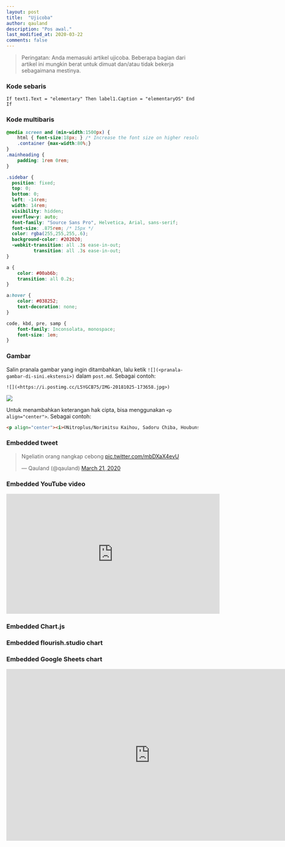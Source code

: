 ```yaml
---
layout: post
title:  "Ujicoba"
author: qauland
description: "Pos awal."
last_modified_at: 2020-03-22
comments: false
---
```


> Peringatan: Anda memasuki artikel ujicoba. Beberapa bagian dari artikel ini mungkin berat untuk dimuat dan/atau tidak bekerja sebagaimana mestinya.

### Kode sebaris

`If text1.Text = "elementary" Then label1.Caption = "elementaryOS" End If`

### Kode multibaris

```css
@media screen and (min-width:1500px) {
    html { font-size:18px; } /* Increase the font size on higher resolutions */
    .container {max-width:80%;}
}
.mainheading {
    padding: 1rem 0rem;
}

.sidebar {
  position: fixed;
  top: 0;
  bottom: 0;
  left: -14rem;
  width: 14rem;
  visibility: hidden;
  overflow-y: auto;
  font-family: "Source Sans Pro", Helvetica, Arial, sans-serif;
  font-size: .875rem; /* 15px */
  color: rgba(255,255,255,.6);
  background-color: #202020;
  -webkit-transition: all .3s ease-in-out;
          transition: all .3s ease-in-out;
}

a {
    color: #00ab6b;
    transition: all 0.2s;
}

a:hover {
    color: #038252;
    text-decoration: none;
}

code, kbd, pre, samp {
    font-family: Inconsolata, monospace;
    font-size: 1em;
}
```

### Gambar

Salin pranala gambar yang ingin ditambahkan, lalu ketik `![](<pranala-gambar-di-sini.ekstensi>)` dalam `post.md`. Sebagai contoh:

```
![](<https://i.postimg.cc/L5YGCB75/IMG-20181025-173658.jpg>)
```

![](<https://i.postimg.cc/L5YGCB75/IMG-20181025-173658.jpg>)

Untuk menambahkan keterangan hak cipta, bisa menggunakan `<p align="center">`. Sebagai contoh:

```html
<p align="center"><i>©Nitroplus/Norimitsu Kaihou, Sadoru Chiba, Houbunsha/Gakkougurashi Production Committee</i></p>
```

### Embedded tweet

<blockquote class="twitter-tweet" data-dnt="true" data-theme="light"><p lang="in" dir="ltr">Ngeliatin orang nangkap cebong <a href="https://t.co/mbDXaX4evU">pic.twitter.com/mbDXaX4evU</a></p>&mdash; Qauland (@qauland) <a href="https://twitter.com/qauland/status/1241220387326705666?ref_src=twsrc%5Etfw">March 21, 2020</a></blockquote> <script async src="https://platform.twitter.com/widgets.js" charset="utf-8"></script>

### Embedded YouTube video

<iframe width="560" height="315" src="https://www.youtube.com/embed/U9nYG2k_z3w" frameborder="0" allow="accelerometer; autoplay; clipboard-write; encrypted-media; gyroscope; picture-in-picture" allowfullscreen></iframe>

### Embedded Chart.js

<script src="http://cdnjs.cloudflare.com/ajax/libs/moment.js/2.13.0/moment.min.js"></script>
<script src="http://cdnjs.cloudflare.com/ajax/libs/jquery/2.1.3/jquery.min.js"></script>
<script src="https://cdnjs.cloudflare.com/ajax/libs/Chart.js/2.4.0/Chart.bundle.js"></script>
<canvas id="canvas" width="100%" height="65%"></canvas>
<script> //Code adapted from https://embed.plnkr.co/JOI1fpgWIS0lvTeLUxUp/
	
    var timeFormat = 'YYMMDDHHmmss';
    
	Chart.defaults.global.defaultFontFamily = 'Source Sans Pro';
	
    var config = {
        type:    'line',
        data:    {
            datasets: [
                {
                    label: "Orange",
                    data: [{
                        x: "190418103003", y: 130952
                    }, {
                        x: "190418104503", y: 141898
                    }, {
                        x: "190418120003", y: 197869
                    }, {
                        x: "190418123003", y: 214553
                    }],
                    fill: false,
                    borderColor: 'orange'
                },
                {
                    label: "Skyblue",
                    data:  [{
                        x: "190418103003", y: 93168
                    }, {
                        x: "190418104503", y: 98766
                    }, {
                        x: "190418120003", y: 134808
                    }, {
                        x: "190418123003", y: 146216
                    }],
                    fill:  false,
                    borderColor: 'skyblue'
                }
            ]
        },
        options: {
            responsive: true,
            title:      {
                display: true,
                text:    "Chart.js Time Scale"
            },
            scales:     {
                xAxes: [{
                    type:       "time",
                    time:       {
                        unit: 'hour',
                        displayFormats: {
                        	hour: 'DD MMM HH:mm'
                        },
                        format: timeFormat,
                        tooltipFormat: 'DD MMMM YYYY HH:mm:ss'
                    },
                    scaleLabel: {
                        display:     true,
                        labelString: 'Date'
                    }
                }],
                yAxes: [{
                    scaleLabel: {
                        display:     true,
                        labelString: 'value'
                    }
                }]
            },
            elements: {
            	line: {
                	tension: 0 // disables bezier curves
            	}
        	}
        }
    };

    window.onload = function () {
        var ctx       = document.getElementById("canvas").getContext("2d");
        window.myLine = new Chart(ctx, config);
    };
</script>

### Embedded flourish.studio chart

<div class="flourish-embed" data-src="visualisation/308009" data-height="500px"></div><script src="https://public.flourish.studio/resources/embed.js"></script>

### Embedded Google Sheets chart

<iframe width="753" height="451" style="overflow-x: auto;" seamless frameborder="0" scrolling="no" src="https://docs.google.com/spreadsheets/d/e/2PACX-1vR9kIQtLrsjwC9ppMmK5mDaUDQrD9UnEBtba50o5775l-KqvLZ1bmwcFOb1HWyvzA/pubchart?oid=2107131299&amp;format=interactive"></iframe>
